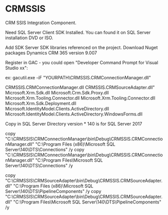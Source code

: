 # CRMSSIS
CRM SSIS Integration Component. 

Need SQL Server Client SDK Installed. You can found it on SQL Server installation DVD or ISO.

Add SDK Server SDK libraries referenced on the project.
Download Nuget packages Dynamics CRM 365 version 9.007

Register in GAC - you could open "Developer Command Prompt for Visual Studio xx":

ex:
gacutil.exe -iF "YOURPATH\CRMSSIS.CRMConnectionManager.dll"

CRMSSIS.CRMConnectionManager.dll
CRMSSIS.CRMSourceAdapter.dll"
Microsoft.Xrm.Sdk.dll
Microsoft.Crm.Sdk.Proxy.dll
Microsoft.Xrm.Tooling.Connector.dll
Microsoft.Xrm.Tooling.Connector.dll
Microsoft.Xrm.Sdk.Deployment.dll
Microsoft.IdentityModel.Clients.ActiveDirectory.dll
Microsoft.IdentityModel.Clients.ActiveDirectory.WindowsForms.dll

Copy in SQL Server Directory version * 140 is for SQL Server 2017 

copy "C:\CRMSSIS\CRMConnectionManager\bin\Debug\CRMSSIS.CRMConnectionManager.dll" "C:\Program Files (x86)\Microsoft SQL Server\140\DTS\Connections" /y
copy "C:\CRMSSIS\CRMConnectionManager\bin\Debug\CRMSSIS.CRMConnectionManager.dll" "C:\Program Files\Microsoft SQL Server\140\DTS\Connections" /y

copy "C:\CRMSSIS\CRMSourceAdapter\bin\Debug\CRMSSIS.CRMSourceAdapter.dll" "C:\Program Files (x86)\Microsoft SQL Server\140\DTS\PipelineComponents" /y
copy "C:\CRMSSIS\CRMSourceAdapter\bin\Debug\CRMSSIS.CRMSourceAdapter.dll" "C:\Program Files\Microsoft SQL Server\140\DTS\PipelineComponents" /y
